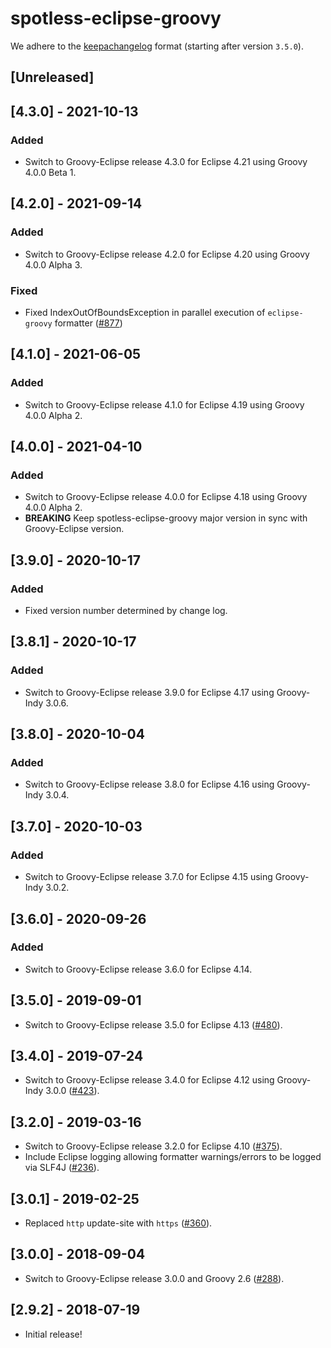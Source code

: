 # spotless-eclipse-groovy

We adhere to the [keepachangelog](https://keepachangelog.com/en/1.0.0/) format (starting after version `3.5.0`).

## [Unreleased]

## [4.3.0] - 2021-10-13
### Added
* Switch to Groovy-Eclipse release 4.3.0 for Eclipse 4.21 using Groovy 4.0.0 Beta 1.

## [4.2.0] - 2021-09-14
### Added
* Switch to Groovy-Eclipse release 4.2.0 for Eclipse 4.20 using Groovy 4.0.0 Alpha 3.

### Fixed
* Fixed IndexOutOfBoundsException in parallel execution of `eclipse-groovy` formatter ([#877](https://github.com/diffplug/spotless/issues/877))

## [4.1.0] - 2021-06-05
### Added
* Switch to Groovy-Eclipse release 4.1.0 for Eclipse 4.19 using Groovy 4.0.0 Alpha 2.

## [4.0.0] - 2021-04-10
### Added
* Switch to Groovy-Eclipse release 4.0.0 for Eclipse 4.18 using Groovy 4.0.0 Alpha 2.
* **BREAKING** Keep spotless-eclipse-groovy major version in sync with Groovy-Eclipse version.

## [3.9.0] - 2020-10-17
### Added
* Fixed version number determined by change log.

## [3.8.1] - 2020-10-17
### Added
* Switch to Groovy-Eclipse release 3.9.0 for Eclipse 4.17 using Groovy-Indy 3.0.6.

## [3.8.0] - 2020-10-04
### Added
* Switch to Groovy-Eclipse release 3.8.0 for Eclipse 4.16 using Groovy-Indy 3.0.4.

## [3.7.0] - 2020-10-03
### Added
* Switch to Groovy-Eclipse release 3.7.0 for Eclipse 4.15 using Groovy-Indy 3.0.2.

## [3.6.0] - 2020-09-26
### Added
* Switch to Groovy-Eclipse release 3.6.0 for Eclipse 4.14.

## [3.5.0] - 2019-09-01
* Switch to Groovy-Eclipse release 3.5.0 for Eclipse 4.13 ([#480](https://github.com/diffplug/spotless/issues/480)).

## [3.4.0] - 2019-07-24
* Switch to Groovy-Eclipse release 3.4.0 for Eclipse 4.12 using Groovy-Indy 3.0.0 ([#423](https://github.com/diffplug/spotless/pull/423)).

## [3.2.0] - 2019-03-16
* Switch to Groovy-Eclipse release 3.2.0 for Eclipse 4.10 ([#375](https://github.com/diffplug/spotless/pull/375)).
* Include Eclipse logging allowing formatter warnings/errors to be logged via SLF4J ([#236](https://github.com/diffplug/spotless/issues/236)).

## [3.0.1] - 2019-02-25
* Replaced `http` update-site with `https` ([#360](https://github.com/diffplug/spotless/issues/360)).

## [3.0.0] - 2018-09-04
* Switch to Groovy-Eclipse release 3.0.0 and Groovy 2.6 ([#288](https://github.com/diffplug/spotless/issues/288)).

## [2.9.2] - 2018-07-19
* Initial release!
